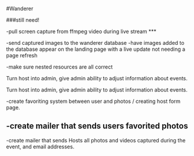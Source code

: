 #Wanderer


###still need!

-pull screen capture from ffmpeg video during live stream ***

-send captured images to the wanderer database
-have images added to the database appear on the landing page with a live update not needing a page refresh



-make sure nested resources are all correct

  Turn host into admin, give admin ability to adjust information about events.

  Turn host into admin, give admin ability to adjust information about events.


-create favoriting system between user and photos / creating host form page.



-create mailer that sends users favorited photos
-
-create mailer that sends Hosts all photos and videos captured during the event, and email addresses.
